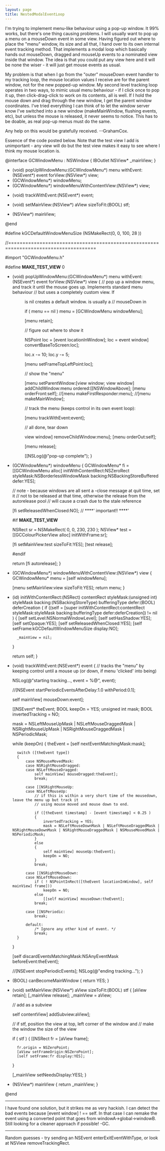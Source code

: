 ```yaml
---
layout: page
title: NestedModalEventLoop
---
```




I'm trying to implement menu-like behaviour using a pop-up window. It 99% works, but there's one thing causing problems. I will usually want to pop up a menu on a mouseDown event in some view. Having figured out where to place the "menu" window, its size and all that, I hand over to its own internal event tracking method. That implements a modal loop which basically hands out mouseDown, dragged and mouseUp events to a nominated view inside that window. The idea is that you could put any view here and it will be none the wiser - it will just get mouse events as usual.

My problem is that when I go from the "outer" mouseDown event handler to my tracking loop, the mouse location values I receive are for the parent window, not for the new popped-up window. My second level tracking loop operates in two ways, to mimic usual menu behaviour - if I click once to pop it up, then click-drag-click to work on its contents, all is well. If I hold the mouse down and drag through the new window, I get the parent window coordinates. I've tried everything I can think of to let the window server know I've switched into a new window (makeMainWindow, flushing events, etc), but unless the mouse is released, it never seems to notice. This has to be doable, as real pop-up menus must do the same.

Any help on this would be gratefully received. --GrahamCox.

Essence of the code posted below. Note that the test view I add is unimportant - any view will do but the test view makes it easy to see where I think my
mouse location is.

    

@interface GCWindowMenu : NSWindow
{
	IBOutlet	NSView*		_mainView;
}

+ (void)			popUpWindowMenu:(GCWindowMenu*) menu withEvent:(NSEvent*) event forView:(NSView*) view;
+ (GCWindowMenu*)	windowMenu;
+ (GCWindowMenu*)   windowMenuWithContentView:(NSView*) view;


- (void)			trackWithEvent:(NSEvent*) event;

- (void)			setMainView:(NSView*) aView sizeToFit:(BOOL) stf;
- (NSView*)			mainView;

@end



#define kGCDefaultWindowMenuSize  (NSMakeRect(0, 0, 100, 28 ))


//=====================================================================================



#import "GCWindowMenu.h"

#define __MAKE_TEST_VIEW__   0


+ (void)	popUpWindowMenu:(GCWindowMenu*) menu withEvent:(NSEvent*) event forView:(NSView*) view
{
	// pop up a window menu, and track it until the mouse goes up. Implements standard menu behaviour
	// but uses a completely custom view. If <menu> is nil creates a default window. <event> is usually a
       // mouseDown in <view>

		
	if ( menu == nil )
		menu = [GCWindowMenu windowMenu];
	
	[menu retain];
	
	// figure out where to show it
	
	NSPoint loc = [event locationInWindow];
	loc = event window] convertBaseToScreen:loc];
	
	loc.x -= 10;
	loc.y -= 5;
	
	[menu setFrameTopLeftPoint:loc];
	
	// show the "menu"
	
	[menu setParentWindow:[view window;
	view window] addChildWindow:menu ordered:[[NSWindowAbove];
	[menu orderFront:self];
	//[menu makeFirstResponder:menu];
	//[menu makeMainWindow];
	
	// track the menu (keeps control in its own event loop):

	[menu trackWithEvent:event];
	
	// all done, tear down
	
	view window] removeChildWindow:menu];
	[menu orderOut:self];
	
	[menu release];
	
	[[NSLog(@"pop-up complete");
}



+ (GCWindowMenu*)	windowMenu
{
	GCWindowMenu* fi =  [[GCWindowMenu alloc]  initWithContentRect:NSZeroRect
												styleMask:NSBorderlessWindowMask
												backing:NSBackingStoreBuffered
												defer:YES];
	
	// note - because windows are all sent a -close message at quit time, set it
	// not to be released at that time, otherwise the release from the autorelease pool
	// will cause a crash due to the stale reference

	[fi setReleasedWhenClosed:NO];	// ****' important!! ****'
	
	#if __MAKE_TEST_VIEW__
	
	NSRect sr = NSMakeRect( 0, 0, 230, 230 );
	NSView* test = [[GCColourPickerView alloc] initWithFrame:sr];
	
	[fi setMainView:test sizeToFit:YES];
	[test release];
	
	#endif
	
	return [fi autorelease];
}



+ (GCWindowMenu*)   windowMenuWithContentView:(NSView*) view
{
	GCWindowMenu* menu = [self windowMenu];
	
	[menu setMainView:view sizeToFit:YES];
	return menu;
}


- (id)	initWithContentRect:(NSRect) contentRect
		styleMask:(unsigned int) styleMask
		backing:(NSBackingStoreType) bufferingType
		defer:(BOOL) deferCreation
{
	if ((self = [super initWithContentRect:contentRect
						styleMask:styleMask
						backing:bufferingType
						defer:deferCreation]) != nil )
	{
		[self setLevel:NSNormalWindowLevel];
		[self setHasShadow:YES];
		[self setOpaque:YES];
		[self setReleasedWhenClosed:YES];
		[self setFrame:kGCDefaultWindowMenuSize display:NO];
		
		_mainView = nil;
	}
	
	return self;
}



- (void)			trackWithEvent:(NSEvent*) event
{
	// tracks the "menu" by keeping control until a mouse up (or down, if menu 'clicked' into being)
	
	NSLog(@"starting tracking..., event = %@", event);
		
	//[NSEvent startPeriodicEventsAfterDelay:1.0 withPeriod:0.1];
	
	self mainView] mouseDown:event];
	
	[[NSEvent* theEvent;
	BOOL keepOn = YES;
	unsigned int mask;
	BOOL invertedTracking = NO;
	
	mask = NSLeftMouseUpMask | NSLeftMouseDraggedMask | NSRightMouseUpMask | NSRightMouseDraggedMask | NSPeriodicMask;
 
	while (keepOn)
	{
		theEvent = [self nextEventMatchingMask:mask];

		switch ([theEvent type])
		{
			case NSMouseMovedMask:
			case NSRightMouseDragged:
			case NSLeftMouseDragged:
				self mainView] mouseDragged:theEvent];
				break;
			
			case [[NSRightMouseUp:
			case NSLeftMouseUp:
				// if this is within a very short time of the mousedown, leave the menu up but track it
				// using mouse moved and mouse down to end.
				
				if ([theEvent timestamp] - [event timestamp] < 0.25 )
				{
					invertedTracking = YES;
					mask = NSLeftMouseDownMask | NSLeftMouseDraggedMask | NSRightMouseDownMask | NSRightMouseDraggedMask | NSMouseMovedMask | NSPeriodicMask;
				}
				else
				{
					self mainView] mouseUp:theEvent];
					keepOn = NO;
				}
				break;
				
			case [[NSRightMouseDown:
			case NSLeftMouseDown:
				if ( ! NSPointInRect([theEvent locationInWindow], self mainView] frame]))
					keepOn = NO;
				else
					[[self mainView] mouseDown:theEvent];
				break;

			case [[NSPeriodic:
				break;

			default:
				/* Ignore any other kind of event. */
				break;
		}
	}
	
	[self discardEventsMatchingMask:NSAnyEventMask beforeEvent:theEvent];

		
	//[NSEvent stopPeriodicEvents];
	NSLog(@"ending tracking...");
}


- (BOOL)			canBecomeMainWindow
{
	return YES;
}


- (void)			setMainView:(NSView*) aView sizeToFit:(BOOL) stf
{
	[aView retain];
	[_mainView release];
	_mainView = aView;
	
	// add as a subview
	
	self contentView] addSubview:aView];
	
	// if stf, position the view at top, left corner of the window and
	// make the window the size of the view
	
	if ( stf )
	{
		[[NSRect fr = [aView frame];
	
		fr.origin = NSZeroPoint;
		[aView setFrameOrigin:NSZeroPoint];
		[self setFrame:fr display:YES];
	}
	
	[_mainView setNeedsDisplay:YES];
}


- (NSView*)			mainView
{
	return _mainView;
}



@end




----

I have found one solution, but it strikes me as very hackish. I can detect the bad events because [event window] ! == self. In that case I can remake the event using a converted point that goes from windowA->global->windowB. Still looking for a cleaner approach if possible! -GC.

----

Random guesses - try sending an NSEvent enterExitEventWithType, or look at NSView removeTrackingRect.

